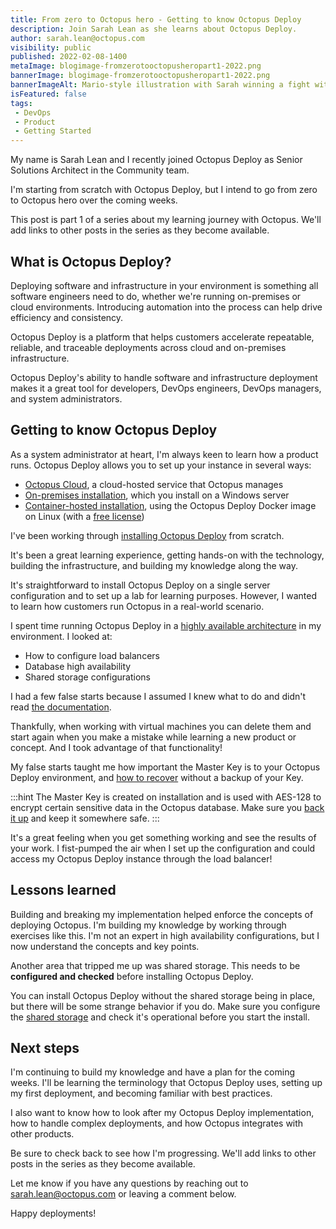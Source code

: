 ```yaml
---
title: From zero to Octopus hero - Getting to know Octopus Deploy
description: Join Sarah Lean as she learns about Octopus Deploy.
author: sarah.lean@octopus.com
visibility: public
published: 2022-02-08-1400
metaImage: blogimage-fromzerotooctopusheropart1-2022.png
bannerImage: blogimage-fromzerotooctopusheropart1-2022.png
bannerImageAlt: Mario-style illustration with Sarah winning a fight with a creature over shark infested waters.
isFeatured: false
tags:
 - DevOps
 - Product
 - Getting Started
---
```


My name is Sarah Lean and I recently joined Octopus Deploy as Senior Solutions Architect in the Community team. 

I'm starting from scratch with Octopus Deploy, but I intend to go from zero to Octopus hero over the coming weeks.

This post is part 1 of a series about my learning journey with Octopus. We'll add links to other posts in the series as they become available.

## What is Octopus Deploy?

Deploying software and infrastructure in your environment is something all software engineers need to do, whether we're running on-premises or cloud environments. Introducing automation into the process can help drive efficiency and consistency. 

Octopus Deploy is a platform that helps customers accelerate repeatable, reliable, and traceable deployments across cloud and on-premises infrastructure. 

Octopus Deploy's ability to handle software and infrastructure deployment makes it a great tool for developers, DevOps engineers, DevOps managers, and system administrators.

## Getting to know Octopus Deploy

As a system administrator at heart, I'm always keen to learn how a product runs. Octopus Deploy allows you to set up your instance in several ways:

- [Octopus Cloud](https://octopus.com/start/cloud), a cloud-hosted service that Octopus manages 
- [On-premises installation](https://octopus.com/start/server-trial), which you install on a Windows server 
- [Container-hosted installation](https://octopus.com/blog/introducing-linux-docker-image), using the Octopus Deploy Docker image on Linux (with a [free license](https://octopus.com/start/server-trial))
 
I've been working through [installing Octopus Deploy](https://octopus.com/docs/installation) from scratch. 

It's been a great learning experience, getting hands-on with the technology, building the infrastructure, and building my knowledge along the way. 

It's straightforward to install Octopus Deploy on a single server configuration and to set up a lab for learning purposes.  However, I wanted to learn how customers run Octopus in a real-world scenario. 

I spent time running Octopus Deploy in a [highly available architecture](https://octopus.com/docs/administration/high-availability) in my environment. I looked at:

- How to configure load balancers
- Database high availability
- Shared storage configurations

I had a few false starts because I assumed I knew what to do and didn't read [the documentation](https://octopus.com/docs/administration/high-availability).

Thankfully, when working with virtual machines you can delete them and start again when you make a mistake while learning a new product or concept. And I took advantage of that functionality!

My false starts taught me how important the Master Key is to your Octopus Deploy environment, and [how to recover](https://octopus.com/docs/administration/managing-infrastructure/lost-master-key) without a backup of your Key.

:::hint
The Master Key is created on installation and is used with AES-128 to encrypt certain sensitive data in the Octopus database. Make sure you [back it up](https://octopus.com/docs/octopus-rest-api/octopus.server.exe-command-line/show-master-key) and keep it somewhere safe. 
:::

It's a great feeling when you get something working and see the results of your work. I fist-pumped the air when I set up the configuration and could access my Octopus Deploy instance through the load balancer!

## Lessons learned

Building and breaking my implementation helped enforce the concepts of deploying Octopus. I'm building my knowledge by working through exercises like this.  I'm not an expert in high availability configurations, but I now understand the concepts and key points. 

Another area that tripped me up was shared storage. This needs to be **configured and checked** before installing Octopus Deploy.  

You can install Octopus Deploy without the shared storage being in place, but there will be some strange behavior if you do. Make sure you configure the [shared storage](https://octopus.com/docs/administration/high-availability/design/octopus-for-high-availability-on-premises#shared-storage) and check it's operational before you start the install.  

## Next steps

I'm continuing to build my knowledge and have a plan for the coming weeks. I'll be learning the terminology that Octopus Deploy uses, setting up my first deployment, and becoming familiar with best practices.   

I also want to know how to look after my Octopus Deploy implementation, how to handle complex deployments, and how Octopus integrates with other products. 

Be sure to check back to see how I'm progressing. We'll add links to other posts in the series as they become available.

Let me know if you have any questions by reaching out to [sarah.lean@octopus.com](mailto:sarah.lean@octopus.com) or leaving a comment below.

Happy deployments!
